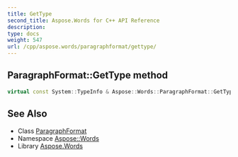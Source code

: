 ```yaml
---
title: GetType
second_title: Aspose.Words for C++ API Reference
description: 
type: docs
weight: 547
url: /cpp/aspose.words/paragraphformat/gettype/
---
```

## ParagraphFormat::GetType method




```cpp
virtual const System::TypeInfo & Aspose::Words::ParagraphFormat::GetType() const override
```

## See Also

* Class [ParagraphFormat](../)
* Namespace [Aspose::Words](../../)
* Library [Aspose.Words](../../../)
